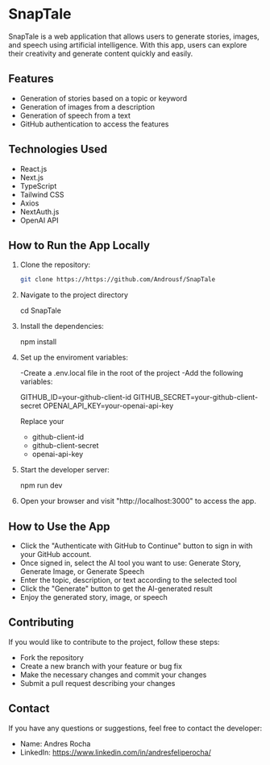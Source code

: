 # SnapTale

SnapTale is a web application that allows users to generate stories, images, and speech using artificial intelligence. With this app, users can explore their creativity and generate content quickly and easily.

## Features

- Generation of stories based on a topic or keyword
- Generation of images from a description
- Generation of speech from a text
- GitHub authentication to access the features

## Technologies Used

- React.js
- Next.js
- TypeScript
- Tailwind CSS
- Axios
- NextAuth.js
- OpenAI API

## How to Run the App Locally

1. Clone the repository:
   ```bash
   git clone https://https://github.com/Androusf/SnapTale

2. Navigate to the project directory

    cd SnapTale

3. Install the dependencies:
    
    npm install

4. Set up the enviroment variables:

    -Create a .env.local file in the root of the project
    -Add the following variables:

    GITHUB_ID=your-github-client-id
    GITHUB_SECRET=your-github-client-secret
    OPENAI_API_KEY=your-openai-api-key

    Replace your
    
    - github-client-id 
    - github-client-secret
    - openai-api-key 

5. Start the developer server:

    npm run dev

6. Open your browser and visit "http://localhost:3000" to access the app.

## How to Use the App

- Click the "Authenticate with GitHub to Continue" button to sign in with your GitHub account.
- Once signed in, select the AI tool you want to use: Generate Story, Generate Image, or Generate Speech
- Enter the topic, description, or text according to the selected tool
- Click the "Generate" button to get the AI-generated result
- Enjoy the generated story, image, or speech

## Contributing
If you would like to contribute to the project, follow these steps:
- Fork the repository
- Create a new branch with your feature or bug fix
- Make the necessary changes and commit your changes
- Submit a pull request describing your changes

## Contact
If you have any questions or suggestions, feel free to contact the developer:

- Name: Andres Rocha
- LinkedIn: https://www.linkedin.com/in/andresfeliperocha/

